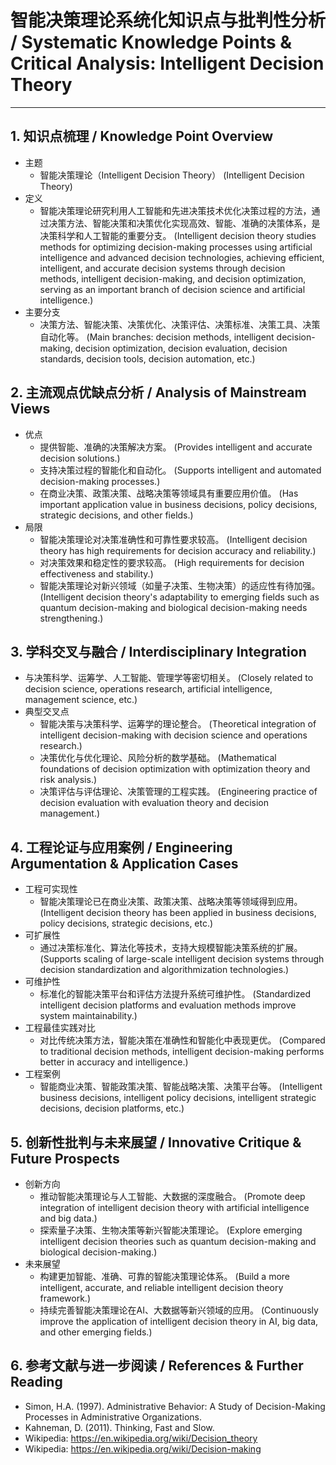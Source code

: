 # 智能决策理论系统化知识点与批判性分析 / Systematic Knowledge Points & Critical Analysis: Intelligent Decision Theory

---

## 1. 知识点梳理 / Knowledge Point Overview

- 主题
  - 智能决策理论（Intelligent Decision Theory）
      (Intelligent Decision Theory)
- 定义
  - 智能决策理论研究利用人工智能和先进决策技术优化决策过程的方法，通过决策方法、智能决策和决策优化实现高效、智能、准确的决策体系，是决策科学和人工智能的重要分支。
      (Intelligent decision theory studies methods for optimizing decision-making processes using artificial intelligence and advanced decision technologies, achieving efficient, intelligent, and accurate decision systems through decision methods, intelligent decision-making, and decision optimization, serving as an important branch of decision science and artificial intelligence.)
- 主要分支
  - 决策方法、智能决策、决策优化、决策评估、决策标准、决策工具、决策自动化等。
      (Main branches: decision methods, intelligent decision-making, decision optimization, decision evaluation, decision standards, decision tools, decision automation, etc.)

## 2. 主流观点优缺点分析 / Analysis of Mainstream Views

- 优点
  - 提供智能、准确的决策解决方案。
      (Provides intelligent and accurate decision solutions.)
  - 支持决策过程的智能化和自动化。
      (Supports intelligent and automated decision-making processes.)
  - 在商业决策、政策决策、战略决策等领域具有重要应用价值。
      (Has important application value in business decisions, policy decisions, strategic decisions, and other fields.)
- 局限
  - 智能决策理论对决策准确性和可靠性要求较高。
      (Intelligent decision theory has high requirements for decision accuracy and reliability.)
  - 对决策效果和稳定性的要求较高。
      (High requirements for decision effectiveness and stability.)
  - 智能决策理论对新兴领域（如量子决策、生物决策）的适应性有待加强。
      (Intelligent decision theory's adaptability to emerging fields such as quantum decision-making and biological decision-making needs strengthening.)

## 3. 学科交叉与融合 / Interdisciplinary Integration

- 与决策科学、运筹学、人工智能、管理学等密切相关。
  (Closely related to decision science, operations research, artificial intelligence, management science, etc.)
- 典型交叉点
  - 智能决策与决策科学、运筹学的理论整合。
      (Theoretical integration of intelligent decision-making with decision science and operations research.)
  - 决策优化与优化理论、风险分析的数学基础。
      (Mathematical foundations of decision optimization with optimization theory and risk analysis.)
  - 决策评估与评估理论、决策管理的工程实践。
      (Engineering practice of decision evaluation with evaluation theory and decision management.)

## 4. 工程论证与应用案例 / Engineering Argumentation & Application Cases

- 工程可实现性
  - 智能决策理论已在商业决策、政策决策、战略决策等领域得到应用。
      (Intelligent decision theory has been applied in business decisions, policy decisions, strategic decisions, etc.)
- 可扩展性
  - 通过决策标准化、算法化等技术，支持大规模智能决策系统的扩展。
      (Supports scaling of large-scale intelligent decision systems through decision standardization and algorithmization technologies.)
- 可维护性
  - 标准化的智能决策平台和评估方法提升系统可维护性。
      (Standardized intelligent decision platforms and evaluation methods improve system maintainability.)
- 工程最佳实践对比
  - 对比传统决策方法，智能决策在准确性和智能化中表现更优。
      (Compared to traditional decision methods, intelligent decision-making performs better in accuracy and intelligence.)
- 工程案例
  - 智能商业决策、智能政策决策、智能战略决策、决策平台等。
      (Intelligent business decisions, intelligent policy decisions, intelligent strategic decisions, decision platforms, etc.)

## 5. 创新性批判与未来展望 / Innovative Critique & Future Prospects

- 创新方向
  - 推动智能决策理论与人工智能、大数据的深度融合。
      (Promote deep integration of intelligent decision theory with artificial intelligence and big data.)
  - 探索量子决策、生物决策等新兴智能决策理论。
      (Explore emerging intelligent decision theories such as quantum decision-making and biological decision-making.)
- 未来展望
  - 构建更加智能、准确、可靠的智能决策理论体系。
      (Build a more intelligent, accurate, and reliable intelligent decision theory framework.)
  - 持续完善智能决策理论在AI、大数据等新兴领域的应用。
      (Continuously improve the application of intelligent decision theory in AI, big data, and other emerging fields.)

## 6. 参考文献与进一步阅读 / References & Further Reading

- Simon, H.A. (1997). Administrative Behavior: A Study of Decision-Making Processes in Administrative Organizations.
- Kahneman, D. (2011). Thinking, Fast and Slow.
- Wikipedia: <https://en.wikipedia.org/wiki/Decision_theory>
- Wikipedia: <https://en.wikipedia.org/wiki/Decision-making>
